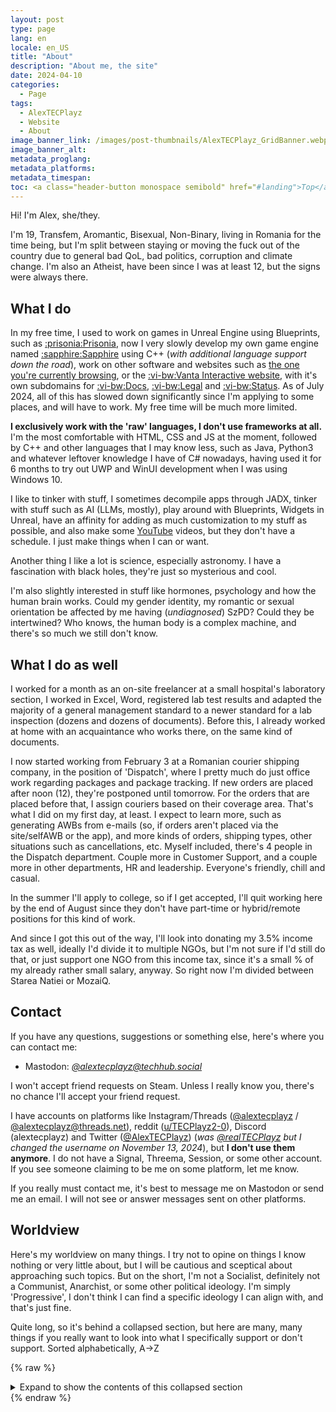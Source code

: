 ```yaml
---
layout: post
type: page
lang: en
locale: en_US
title: "About"
description: "About me, the site"
date: 2024-04-10
categories:
  - Page
tags:
  - AlexTECPlayz
  - Website
  - About
image_banner_link: /images/post-thumbnails/AlexTECPlayz_GridBanner.webp
image_banner_alt:
metadata_proglang:
metadata_platforms:
metadata_timespan:
toc: <a class="header-button monospace semibold" href="#landing">Top</a><br><a class="header-button monospace semibold" href="#what-i-do">What I do</a><br><a class="header-button monospace semibold" href="#what-i-do-as-well">What I do as well</a><br><a class="header-button monospace semibold" href="#contact">Contact</a><br><a class="header-button monospace semibold" href="#worldview">Worldview</a>
---
```


Hi! I'm Alex, she/they.

I'm 19, Transfem, Aromantic, Bisexual, Non-Binary, living in Romania for the time being, but I'm split between staying or moving the fuck out of the country due to general bad QoL, bad politics, corruption and climate change. I'm also an Atheist, have been since I was at least 12, but the signs were always there.

## What I do

In my free time, I used to work on games in Unreal Engine using Blueprints, such as [:prisonia:Prisonia](https://vantainteractive.com/en/games/Prisonia), now I very slowly develop my own game engine named [:sapphire:Sapphire](https://docs.vantainteractive.com/en/sapphire/) using C++ (*with additional language support down the road*), work on other software and websites such as [the one you're currently browsing](alextecplayz.github.io), or the [:vi-bw:Vanta Interactive website](https://vantainteractive.com), with it's own subdomains for [:vi-bw:Docs](https://docs.vantainteractive.com), [:vi-bw:Legal](https://legal.vantainteractive.com) and [:vi-bw:Status](https://status.vantainteractive.com). As of July 2024, all of this has slowed down significantly since I'm applying to some places, and will have to work. My free time will be much more limited.

**I exclusively work with the 'raw' languages, I don't use frameworks at all.** I'm the most comfortable with HTML, CSS and JS at the moment, followed by C++ and other languages that I may know less, such as Java, Python3 and whatever leftover knowledge I have of C# nowadays, having used it for 6 months to try out UWP and WinUI development when I was using Windows 10.

I like to tinker with stuff, I sometimes decompile apps through JADX, tinker with stuff such as AI (LLMs, mostly), play around with Blueprints, Widgets in Unreal, have an affinity for adding as much customization to my stuff as possible, and also make some [YouTube](https://youtube.com/@alextecplaz) videos, but they don't have a schedule. I just make things when I can or want.

Another thing I like a lot is science, especially astronomy. I have a fascination with black holes, they're just so mysterious and cool.

I'm also slightly interested in stuff like hormones, psychology and how the human brain works. Could my gender identity, my romantic or sexual orientation be affected by me having (*undiagnosed*) SzPD? Could they be intertwined? Who knows, the human body is a complex machine, and there's so much we still don't know.

## What I do as well

I worked for a month as an on-site freelancer at a small hospital's laboratory section, I worked in Excel, Word, registered lab test results and adapted the majority of a general management standard to a newer standard for a lab inspection (dozens and dozens of documents). Before this, I already worked at home with an acquaintance who works there, on the same kind of documents.

I now started working from February 3 at a Romanian courier shipping company, in the position of 'Dispatch', where I pretty much do just office work regarding packages and package tracking. If new orders are placed after noon (12), they're postponed until tomorrow. For the orders that are placed before that, I assign couriers based on their coverage area. That's what I did on my first day, at least. I expect to learn more, such as generating AWBs from e-mails (so, if orders aren't placed via the site/selfAWB or the app), and more kinds of orders, shipping types, other situations such as cancellations, etc. Myself included, there's 4 people in the Dispatch department. Couple more in Customer Support, and a couple more in other departments, HR and leadership. Everyone's friendly, chill and casual.

In the summer I'll apply to college, so if I get accepted, I'll quit working here by the end of August since they don't have part-time or hybrid/remote positions for this kind of work.

And since I got this out of the way, I'll look into donating my 3.5% income tax as well, ideally I'd divide it to multiple NGOs, but I'm not sure if I'd still do that, or just support one NGO from this income tax, since it's a small % of my already rather small salary, anyway. So right now I'm divided between Starea Natiei or MozaiQ.

## Contact
If you have any questions, suggestions or something else, here's where you can contact me:
- Mastodon: [*@alextecplayz@techhub.social*](https://techhub.social/@AlexTECPlayz)

I won't accept friend requests on Steam. Unless I really know you, there's no chance I'll accept your friend request.

I have accounts on platforms like Instagram/Threads ([@alextecplayz](https://instagram.com/alextecplayz) / [@alextecplayz@threads.net](https://threads.net/alextecplayz)), reddit ([u/TECPlayz2-0](https://new.reddit.com/user/TECPlayz2-0)), Discord (alextecplayz) and Twitter ([@AlexTECPlayz](https://twitter.com/AlexTECPlayz)) (*was [@realTECPlayz](https://web.archive.org/web/20230320004115/twitter.com/realTECPlayz) but I changed the username on November 13, 2024*), but **I don't use them anymore**. I do not have a Signal, Threema, Session, or some other account. If you see someone claiming to be me on some platform, let me know.

If you really must contact me, it's best to message me on Mastodon or send me an email. I will not see or answer messages sent on other platforms.

## Worldview

Here's my worldview on many things. I try not to opine on things I know nothing or very little about, but I will be cautious and sceptical about approaching such topics. But on the short, I'm not a Socialist, definitely not a Communist, Anarchist, or some other political ideology. I'm simply 'Progressive', I don't think I can find a specific ideology I can align with, and that's just fine.

Quite long, so it's behind a collapsed section, but here are many, many things if you really want to look into what I specifically support or don't support. Sorted alphabetically, A->Z

{% raw %}
<details class="details">
  <summary style="">Expand to show the contents of this collapsed section</summary>
  <table>
    <thead>
      <tr>
        <th><strong>My stance</strong></th>
        <th><strong>Measure, something specific, law, right, etc.</strong></th>
        <th><strong>Description to explain why (optional)</strong></th>
      </tr>
    </thead>
    <tbody>
      <tr>
        <td><strong>IMPARTIAL</strong></td>
        <td>ACAB</td>
        <td>To suggest, or to generalize, that “All Cops are Bastards” sucks fucking ass, and I don’t support this. There are some corrupt cops, and there are some good cops. Not everything’s so black and white.</td>
      </tr>
      <tr>
        <td><strong>AGAINST</strong></td>
        <td>Anarchism, Anarcho-$THING, Anarcho-communism, Stateless societies, anti-statism, liberationism</td>
        <td>Bahahaha! Oh, you’re serious? Bahahaha! Even the most basic, primitive human society has some form of governance similar to a state or government.</td>
      </tr>
      <tr>
        <td><strong>AGAINST</strong></td>
        <td>Authoritarianism</td>
        <td>Never. Under no circumstance is this good. I give some sceptical leeway for ‘benevolent dictators’. They’re still dictators and all, but sometimes I guess you have to take control of a country that’s gone too far off to bring it back to stability.</td>
      </tr>
      <tr>
        <td><strong>IMPARTIAL</strong></td>
        <td>Big companies, corporations, businesses.</td>
        <td>Big companies aren’t <em>inherently</em> bad. Big companies that become monopolies or oligopolies are bad, however.</td>
      </tr>
      <tr>
        <td><strong>FOR</strong></td>
        <td>Capitalism (to an extent)</td>
        <td>Not all parts of capitalism are bad. Is capitalism worse now, especially due to the increased wealth gap between the top % and the rest? Absolutely. But I don't want to tear it all down, I want to surgically remove the bad ideological parts of it, and replace them with more fair alternatives, usually provided by socialism's economic system, or some other, 'third way'.</td>
      </tr>
      <tr>
        <td><strong>AGAINST</strong></td>
        <td>‘Carbon capture’, ‘carbon credits’</td>
        <td>They’re a scam, and ineffective in the grand scale of things. Not to mention it’s GREENWASHING.</td>
      </tr>
      <tr>
        <td><strong>AGAINST</strong></td>
        <td>Cars</td>
        <td>Not a car abolitionist, though. Cars have their utility and own degree of freedom, but we’d have less of them if we had excellent public transport and trains.</td>
      </tr>
      <tr>
        <td><strong>FOR</strong></td>
        <td>CIA, FBI, NSA, intelligence agencies in general</td>
        <td>Fuck yeah, intelligence agencies are cool. Some secret programs need to exist for the sake of national and/or international security. <i class="italic">Oh, but look what $AGENCY did in the 80s, 90s, etc.</i> This isn't BECAUSE of the intelligence agency's existence. It's because some agencies get an ego and start operating way out of their legal limits, and there's no one to hold them accountable for their mistakes.<br><br>An intelligence agency is not inherently bad or evil. They can be massively helpful in exposing and leading to the arrest of organized crime groups, as history has proven time and time again. They can be massively helpful in protecting their country's interests, as is the case for the US, as history has proven time and time again.</td>
      </tr>
      <tr>
        <td><strong>AGAINST</strong></td>
        <td>Communism, Fascism, Nazism, any other ideology</td>
        <td>None of these are good. Fuck off. Shilling for the NK, CCP, URSS or being a tankie is the same.<br><br><strong>On Communism:</strong><br>Communism is the extreme left, so obviously it contains the most radical stuff of the Left. This also comes with extreme violence, just like the extreme right's extreme violence. Marx had some good ideas, some deserved to be thrown in the dumpster. Lenin? HARD NO, the guy was authoritarian. If you're a Leninist, Marxist-Leninist, and especially something else like Stalinist, Ceausist, etc, stay the fuck away. Your ideology is just as reprehensible and as horrific as Fascism and Nazism.</td>
      </tr>
      <tr>
        <td><strong>AGAINST</strong></td>
        <td>Corruption, cronyism, nepotism</td>
        <td>Self-explanatory. I live in Romania, I see this on a daily basis, unfortunately.</td>
      </tr>
      <tr>
        <td><strong>FOR</strong></td>
        <td>Drug decriminalisation (e.g light drugs, marijuana)</td>
        <td>Sure, with the same laws as alcohol and tobacco. 18+, you shouldn’t smoke pot and drive, etc. I don’t support or promote drugs. Weed's not great, especially in high concentration.</td>
      </tr>
      <tr>
        <td><strong>FOR</strong></td>
        <td>FOSS, OSS, Closed-source, Source-available, etc.</td>
        <td>I’m not some hypocrite or some absolutist, however. Both FOSS and closed-source software have their advantages and disadvantages.</td>
      </tr>
      <tr>
        <td><strong>FOR</strong></td>
        <td>Free speech (NOT including Hate Speech)</td>
        <td><em>“Muh freedom to say the n-word, to be racist, nooo!”</em> Free speech good. Hate speech bad. Simple as.</td>
      </tr>
      <tr>
        <td><strong>FOR</strong></td>
        <td>Immigration, reducing overreach of immigration/customs agencies</td>
        <td>Agencies such as the US ICE and DHS have too much power. Lobotomize them, don’t abolish the agencies. General immigration and customs enforcement is needed, but what the ICE does is just way above their pay grade, and their department. Stick to airports and country borders, dipshits.</td>
      </tr>
      <tr>
        <td><strong>FOR</strong></td>
        <td>Increased education, healthcare funding</td>
        <td>Obvious. An educated and healthy population can’t be controlled through psyops, dumb conspiracy theories, radical politics. Percentage of religion and spirituality would also decrease, what a lovely bonus!</td>
      </tr>
      <tr>
        <td><strong>FOR</strong></td>
        <td>Increased state/government transparency</td>
        <td>No questions asked. We can’t keep funding secret projects, literal coups, dictatorships, unjustified wars, etc.</td>
      </tr>
      <tr>
        <td><strong>FOR</strong></td>
        <td>IP, Copyright law, Patents</td>
        <td>With the mention that patents shouldn’t forbid someone from doing the same thing, and IP should expire 10 years after creation, with the owner/creator of the IP being able to renew its IP ownership each 10 years, until they die, or pass of the IP to someone else. 50-70 years after the IP was made, it should enter into public domain, with no way of retraction or renewal.</td>
      </tr>
      <tr>
        <td><strong>IMPARTIAL</strong></td>
        <td>Kinks, kink-shaming</td>
        <td>I don't kink-shame <i>...out loud</i>. Look, I get general kinks, I'm fine with them, but there's a line between stuff that's cool and stuff that's objectionable, if not straight-up reprehensible.<br><br>I'm sorry, but I will instantly block anyone that's into scat, piss, inflation, pooltoys, chastity, farts, vore, fatfur, pregnant sex, urethral play, sounding, macros and micros, blood, needle-play, guro, gore, diapers/ABDL, masochism, and obviously against incest, massive age gaps (e.g. 22 with 60) and anything illegal. Fuck off outta here with this stuff, it's horrible.<br><br>What's worse is the people on *supposedly enlightened* Fedi that share this stuff without using ALT text, tags or just text that contains kink-related words that I can block (*Sometimes they don't even blur the image!*) - which means that occasionally I'll stumble upon some pooltoy, inflation or fatfur photo(s) on my timeline. I'll unfollow and possibly block both accounts involved, in such instances.</td>
      </tr>
      <tr>
        <td><strong>AGAINST</strong></td>
        <td>Mass surveillance (e.g. PRISM, Chat Control, IIS)</td>
        <td>Mass surveillance is an overwhelming no from me.</td>
      </tr>
      <tr>
        <td><strong>FOR</strong></td>
        <td>Measures against climate change</td>
        <td>Climate change is very real, very noticeable, and is here to stay. We need to urgently reduce our CO2 emissions, and remove some of the pollution from the atmosphere. This should have been done YEARS ago, DECADES, even, but the car and oil lobbies were/are too powerful.</td>
      </tr>
      <tr>
        <td><strong>FOR</strong></td>
        <td>Minority rights (LGBTQIA+, natives, etc.)</td>
        <td>Self-explanatory. Everyone is equal.</td>
      </tr>
      <tr>
        <td><strong>AGAINST</strong></td>
        <td>Nationalism, legionarism, etc.</td>
        <td>Yeah. Bad.</td>
      </tr>
      <tr>
        <td><strong>FOR</strong></td>
        <td>Nuclear, fusion, renewable, green energy.</td>
        <td>All-in for all of these. Nuclear is still very much a valid option, until we get very efficient and powerful green energy.</td>
      </tr>
      <tr>
        <td><strong>FOR</strong></td>
        <td>Polyamory</td>
        <td>Might seem strange to some, but yeah, I support polyamory. If it’s all consensual and legal, go for it if that’s your thing. Personally, I <em>could theoretically</em> fit in a poly relationship since I’m Aro, and generally I don’t care if I do a thing or not.</td>
      </tr>
      <tr>
        <td><strong>FOR</strong></td>
        <td>Private property, ownership, Stocks, Private equity</td>
        <td>If living in a world where Socialist principles are somewhat applied, private, cooperative and collective ownership CAN exist.</td>
      </tr>
      <tr>
        <td><strong>AGAINST</strong></td>
        <td>Project 2025</td>
        <td>Strongly opposed to this. It’s literally the new fascist manifesto.</td>
      </tr>
      <tr>
        <td><strong>FOR</strong></td>
        <td>Public healthcare, HRT, puberty blockers access</td>
        <td>Obvious. Privatized healthcare should still exist, but public healthcare should be more than enough for your average educated citizen, as per previous measure(s). HRT &amp; puberty blockers should be 12+, available freely under public healthcare.</td>
      </tr>
      <tr>
        <td><strong>AGAINST</strong></td>
        <td>Radical anticapitalism, or Radical anything</td>
        <td>No, just no. Radical stuff only pushes you towards the extremes, which makes you rather unwilling to hear other people's viewpoints. Is Greta Thunberg's ecologism still ecologism, if it's been radicalized? No. Is radical feminism still feminism? Mmm...no. Radicalization pushes more and more extreme, black and white change. I can't, and won't stand by that.</td>
      </tr>
      <tr>
        <td><strong>IMPARTIAL</strong></td>
        <td>Radicalism (radical vs gradual change)</td>
        <td>I usually prefer gradual change.</td>
      </tr>
      <tr>
        <td><strong>AGAINST</strong></td>
        <td>Refusal to work, work abolitionism, critique of work, anti-work</td>
        <td>Let me guess, you’re a “wage slave”? You don’t like to work? However, I wouldn’t want someone to be forced to work 40+ years of their life just to afford a house or something. I think 10-20 years of work should earn you enough to buy an apartment or a house that can fit a family.</td>
      </tr>
      <tr>
        <td><strong>AGAINST</strong></td>
        <td>Right-wing libertarianism</td>
        <td>Trust me bro, it’ll work this time! If we add $CRYPTO, $NFT, $AI or $BUZZWORD into this, it’ll be the best thing ever! Bahahaha!</td>
      </tr>
      <tr>
        <td><strong>FOR</strong></td>
        <td>Separation of Church and State</td>
        <td>Religion should be private.</td>
      </tr>
      <tr>
        <td><strong>FOR</strong></td>
        <td>Socialism</td>
        <td>I usually stand by socialist ideas, as long as they don’t undermine democracy or a mixed economic model that has the best of both socialism and capitalism. You can have a fair and equitable society even with some capitalism sprinkled in. I, however, am not a Socialist.</td>
      </tr>
      <tr>
        <td><strong>FOR</strong></td>
        <td>Space research, exploration</td>
        <td>All-in on space exploration and research. Black Holes fascinate me. I need to know MORE.</td>
      </tr>
      <tr>
        <td><strong>FOR</strong></td>
        <td>State/Govt. overseeing and somewhat controlling the economy</td>
        <td>In order to prevent inflation, crashes, crises, and crypto bros, stocks, companies abusing the ‘free’ market.</td>
      </tr>
      <tr>
        <td><strong>AGAINST</strong></td>
        <td>Targeted Wars (e.g against Palestinians)</td>
        <td>Self-explanatory. Targeted wars are stupid.</td>
      </tr>
      <tr>
        <td><strong>FOR</strong></td>
        <td>Universal Basic Income (UBI)</td>
        <td>No comment.</td>
      </tr>
      <tr>
        <td><strong>AGAINST</strong></td>
        <td>Unschooling, especially radical unschooling</td>
        <td><strong>Unschooling can be detrimental to your child’s education.</strong> A proper curriculum cannot be replaced by simply giving your child a device and letting them choose what to learn. Some argue against conformity, suggesting that children shouldn’t have to follow classroom norms, especially those with ADHD. However, learning to adapt to societal expectations is essential for functioning in society. While there are exceptions for neurodivergent children, it’s crucial to ensure they receive a structured education, whether through Special Ed Schools or homeschooling with a proper curriculum and qualified teachers, rather than relying on apps or unqualified ‘educators’. Some may claim that real-life experiences, like grocery shopping, can teach valuable skills. However, foundational subjects like math should be taught in a structured environment, building on what they learn in school. <br><br> <strong>Research shows that unschooled children often perform worse than their peers who follow a structured curriculum in key areas like reading, writing, and math.</strong> <a href="https://files.eric.ed.gov/fulltext/EJ1363975.pdf">American Families’ Attitudes to Unschooling - A National Survey</a> <br><br> Studies indicate that unschooling does not consistently provide equitable educational experiences. For instance, Martin-Chang et al. (2011) found that children educated without structured lesson plans performed worse than those in public schools. <br><br> The notion that children shouldn’t learn subjects they dislike, such as math, is misguided. A basic education, including math, language, history, and science, is essential. These subjects cannot be replaced by informal experiences or apps; they should complement formal education. <br><br> Proposing to abolish education systems is a privileged stance. Instead of discarding them, we should work towards reforming and improving these systems for everyone. <br><br> Radical unschooling advocates often misunderstand the role of education. It’s vital to ensure children receive proper instruction, especially in critical developmental periods. If you believe your education system is lacking, advocate for change rather than abandonment. <br><br> <strong>Be cautious of radical unschoolers; their approach may not be in your child’s best interest.</strong> I hope the trend of unschooling fades away in favor of more effective educational practices.</td>
      </tr>
      <tr>
        <td><strong>IMPARTIAL</strong></td>
        <td>Wars (general wars)</td>
        <td>Most wars are unnecessary.</td>
      </tr>
      <tr>
        <td><strong>FOR</strong></td>
        <td>Wealth redistribution</td>
        <td>If a person or company have more than $100m value or assets, increase tax and distribute excess towards programs or departments of the government’s choosing - exception being the Army or intelligence agencies, those shouldn’t be funded from this.</td>
      </tr>
      <tr>
        <td><strong>FOR</strong></td>
        <td>Work Unions</td>
        <td>Work unions are always needed, in any sector, regardless if $EMPLOYER is good or bad, or if $REGIME/$IDEOLOGY supposedly doesn’t need unions.</td>
      </tr>
    </tbody>
  </table>
</details>
{% endraw %}
